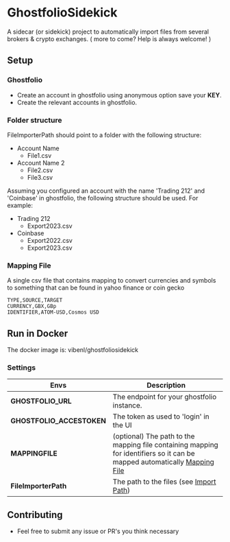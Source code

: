# GhostfolioSidekick

A sidecar (or sidekick) project to automatically import files from several brokers & crypto exchanges.
( more to come? Help is always welcome! )

## Setup

### Ghostfolio
* Create an account in ghostfolio using anonymous option save your **KEY**.
* Create the relevant accounts in ghostfolio.

### Folder structure

FileImporterPath should point to a folder with the following structure:
 * Account Name
   * File1.csv
 * Account Name 2
   * File2.csv
   * File3.csv

Assuming you configured an account with the name 'Trading 212' and 'Coinbase' in ghostfolio, the following structure should be used.
For example:
* Trading 212
  * Export2023.csv
* Coinbase
  * Export2022.csv
  * Export2023.csv

### Mapping File
A single csv file that contains mapping to convert currencies and symbols to something that can be found in yahoo finance or coin gecko

```
TYPE,SOURCE,TARGET
CURRENCY,GBX,GBp
IDENTIFIER,ATOM-USD,Cosmos USD
```

## Run in Docker
The docker image is: vibenl/ghostfoliosidekick

### Settings
| Envs |Description  |
|--|--|
|**GHOSTFOLIO_URL**  | The endpoint for your ghostfolio instance.   |
|**GHOSTFOLIO_ACCESTOKEN**  | The token as used to 'login' in the UI |
|**MAPPINGFILE**  | (optional) The path to the mapping file containing mapping for identifiers so it can be mapped automatically [Mapping File]() |
|**FileImporterPath**  | The path to the files (see [Import Path]()) |

## Contributing

* Feel free to submit any issue or PR's you think necessary

